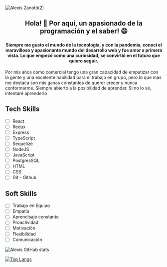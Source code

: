 
![Alexis Zanotti(2)](https://user-images.githubusercontent.com/84089185/141279731-925666a0-2064-4582-b798-e0054ddc4d35.png)

### 						<h2 align='Center'>Hola! 👋 Por aquí, un apasionado de la programación y el saber! 😄</h2>


### <h4 align='Center'>  Siempre me gusto el mundo de la tecnología, y con la pandemia, conocí el maravilloso y apasionante mundo del desarrollo web y fue amor a primera vista. Lo que empezó como una curiosidad, se convirtió en el futuro que quiero seguir.
Por mis años como comercial tengo una gran capacidad de empatizar con la gente y una excelente habilidad para el trabajo en grupo, pero lo que mas me destaca son mis ganas constantes de querer crecer y nunca conformarme. Siempre abierto a la posibilidad de aprender. Si no lo sé, intentaré aprenderlo </h4>

## Tech Skills                 

- [ ] React                     
- [ ] Redux 
- [ ] Express
- [ ] TypeScript
- [ ] Sequelize  
- [ ] NodeJS
- [ ] JavaScript
- [ ] PostgresSQL
- [ ] HTML
- [ ] CSS
- [ ] Git - Github

## Soft Skills

- [ ] Trabajo en Equipo
- [ ] Empatía
- [ ] Aprendisaje constante
- [ ] Proactividad
- [ ] Motivación
- [ ] Flexibilidad
- [ ] Comunicación

![Alexis GitHub stats](https://github-readme-stats.vercel.app/api?username=alexiszanotti&show_icons=true&theme=merko)

[![Top Langs](https://github-readme-stats.vercel.app/api/top-langs/?username=alexiszanotti&layout=compact)](https://github.com/alexiszanotti/github-readme-stats)





